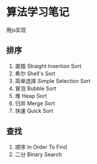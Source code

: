 # 算法学习笔记

用js实现

## 排序

1. 直插 Straight Insertion Sort
2. 希尔 Shell's Sort
3. 简单选择 Simple Selection Sort
4. 冒泡 Bubble Sort
5. 堆 Heap Sort
6. 归并 Merge Sort
7. 快速 Quick Sort

## 查找

1. 顺序 In Order To Find
2. 二分 Binary Search